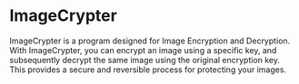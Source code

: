 # ImageCrypter
ImageCrypter is a program designed for Image Encryption and Decryption. With ImageCrypter, you can encrypt an image using a specific key, and subsequently decrypt the same image using the original encryption key. This provides a secure and reversible process for protecting your images.
